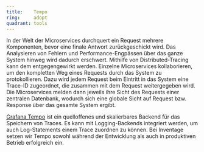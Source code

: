 ```yaml
---
title:    Tempo  
ring:     adopt  
quadrant: tools
---
```


In der Welt der Microservices durchquert ein Request mehrere Komponenten, bevor eine finale Antwort zurückgeschickt wird. Das Analysieren von Fehlern und Performance-Engpässen über das ganze System hinweg wird dadurch erschwert. Mithilfe von Distributed-Tracing kann dem entgegengewirkt werden. Einzelne Microservices kollaborieren, um den kompletten Weg eines Requests durch das System zu protokollieren. Dazu wird jedem Request beim Eintritt in das System eine Trace-ID zugeordnet, die zusammen mit dem Request weitergegeben wird. Die Microservices melden dann jeweils ihre Sicht des Requests einer zentralen Datenbank, wodurch sich eine globale Sicht auf Request bzw. Response über das gesamte System ergibt.

[Grafana Tempo][tempo] ist ein quelloffenes und skalierbares Backend für das Speichern von Traces. Es kann mit Logging-Backends integriert werden, um auch Log-Statements einem Trace zuordnen zu können. Bei Inventage setzen wir Tempo sowohl während der Entwicklung als auch in produktiven Betrieb erfolgreich ein.

[tempo]: https://grafana.com/oss/tempo